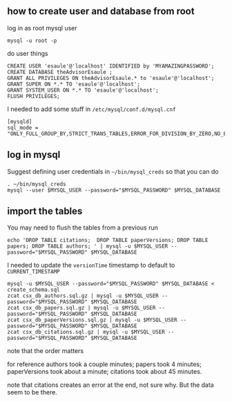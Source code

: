 
## how to create user and database from root

log in as root mysql user
```
mysql -u root -p  
```

do user things
```
CREATE USER 'esaule'@'localhost' IDENTIFIED by 'MYAMAZINGPASSWORD';
CREATE DATABASE theAdvisorEsaule ;
GRANT ALL PRIVILEGES ON theAdvisorEsaule.* to 'esaule'@'localhost';
GRANT SUPER ON *.* TO 'esaule'@'localhost';
GRANT SYSTEM_USER ON *.* TO 'esaule'@'localhost';
FLUSH PRIVILEGES;
```

I needed to add some stuff in `/etc/mysql/conf.d/mysql.cnf`

```
[mysqld]
sql_mode = "ONLY_FULL_GROUP_BY,STRICT_TRANS_TABLES,ERROR_FOR_DIVISION_BY_ZERO,NO_ENGINE_SUBSTITUTION"
```

## log in mysql

Suggest defining user credentials in `~/bin/mysql_creds` so that you can do

```
. ~/bin/mysql_creds
mysql --user $MYSQL_USER --password="$MYSQL_PASSWORD" $MYSQL_DATABASE
```


## import the tables

You may need to flush the tables from a previous run
```
echo 'DROP TABLE citations;  DROP TABLE paperVersions; DROP TABLE papers; DROP TABLE authors; ' | mysql -u $MYSQL_USER --password="$MYSQL_PASSWORD" $MYSQL_DATABASE 
```

I needed to update the `versionTime` timestamp to default to `CURRENT_TIMESTAMP`

```
mysql -u $MYSQL_USER --password="$MYSQL_PASSWORD" $MYSQL_DATABASE < create_schema.sql
zcat csx_db_authors.sql.gz | mysql -u $MYSQL_USER --password="$MYSQL_PASSWORD" $MYSQL_DATABASE
zcat csx_db_papers.sql.gz | mysql -u $MYSQL_USER --password="$MYSQL_PASSWORD" $MYSQL_DATABASE
zcat csx_db_paperVersions.sql.gz | mysql -u $MYSQL_USER --password="$MYSQL_PASSWORD" $MYSQL_DATABASE
zcat csx_db_citations.sql.gz | mysql -u $MYSQL_USER --password="$MYSQL_PASSWORD" $MYSQL_DATABASE
```

note that the order matters

for reference authors took a couple minutes; papers took 4 minutes;  paperVersions took about a minute; citations took about 45 minutes.

note that citations creates an error at the end, not sure why. But the data seem to be there.